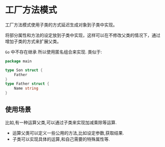 # 工厂方法模式

工厂方法模式使用子类的方式延迟生成对象到子类中实现。

将部分属性和方法的设定放到子类中实现，这样可以在不修改父类的情况下，通过增加子类的方式来扩展父类。

`Go` 中不存在继承 所以使用匿名组合来实现. 类似于:

```go
package main

type Son struct {
	Father
}
type Father struct {
	Name string
}
```

## 使用场景

比如,有一种运算父类,可以通过子类来实现加减乘除等运算. 
- 运算父类可以定义一些公用的方法,比如设定参数,获取结果.
- 子类可以实现具体的运算,和自己需要的特殊属性等.

